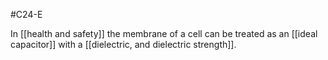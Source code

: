 #C24-E 

In [[health and safety]] the membrane of a cell can be treated as an [[ideal capacitor]] with a [[dielectric, and dielectric strength]].